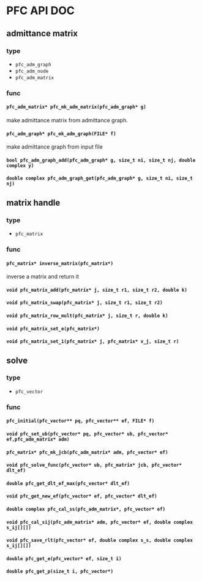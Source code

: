 # PFC API DOC

## admittance matrix

### type

- `pfc_adm_graph`
- `pfc_adm_node`
- `pfc_adm_matrix`

### func

#### `pfc_adm_matrix* pfc_mk_adm_matrix(pfc_adm_graph* g)`

make admittance matrix from admittance graph.

#### `pfc_adm_graph* pfc_mk_adm_graph(FILE* f)`

make admittance graph from input file

#### `bool pfc_adm_graph_add(pfc_adm_graph* g, size_t ni, size_t nj, double complex y)`

#### `double complex pfc_adm_graph_get(pfc_adm_graph* g, size_t ni, size_t nj)`

## matrix handle

### type

- `pfc_matrix`

### func

#### `pfc_matrix* inverse_matrix(pfc_matrix*)`

inverse a matrix and return it

#### `void pfc_matrix_add(pfc_matrix* j, size_t r1, size_t r2, double k)`
#### `void pfc_matrix_swap(pfc_matrix* j, size_t r1, size_t r2)`
#### `void pfc_matrix_row_mult(pfc_matrix* j, size_t r, double k)`
#### `void pfc_matrix_set_e(pfc_matrix*)`
#### `void pfc_matrix_set_1(pfc_matrix* j, pfc_matrix* v_j, size_t r)`

## solve

### type

- `pfc_vector`

### func

#### `pfc_initial(pfc_vector** pq, pfc_vector** ef, FILE* f)`

#### `void pfc_set_ub(pfc_vector* pq, pfc_vector* ub, pfc_vector* ef,pfc_adm_matrix* adm)`

#### `pfc_matrix* pfc_mk_jcb(pfc_adm_matrix* adm, pfc_vector* ef)`

#### `void pfc_solve_func(pfc_vector* ub, pfc_matrix* jcb, pfc_vector* dlt_ef)`

#### `double pfc_get_dlt_ef_max(pfc_vector* dlt_ef)`

#### `void pfc_get_new_ef(pfc_vector* ef, pfc_vector* dlt_ef)`

#### `double complex pfc_cal_ss(pfc_adm_matrix*, pfc_vector* ef)`

#### `void pfc_cal_sij(pfc_adm_matrix* adm, pfc_vector* ef, double complex s_ij[][])`

#### `void pfc_save_rlt(pfc_vector* ef, double complex s_s, double complex s_ij[][])`

#### `double pfc_get_e(pfc_vector* ef, size_t i)`

#### `double pfc_get_p(size_t i, pfc_vector*)`
